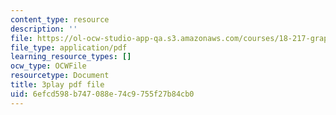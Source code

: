 ```yaml
---
content_type: resource
description: ''
file: https://ol-ocw-studio-app-qa.s3.amazonaws.com/courses/18-217-graph-theory-and-additive-combinatorics-fall-2019/6efcd598b747088e74c9755f27b84cb0_4LYom0ekars.pdf
file_type: application/pdf
learning_resource_types: []
ocw_type: OCWFile
resourcetype: Document
title: 3play pdf file
uid: 6efcd598-b747-088e-74c9-755f27b84cb0
---
```

